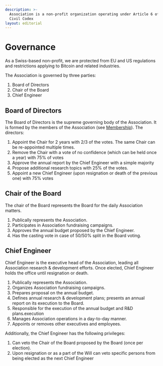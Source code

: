 ```yaml
---
description: >-
  Association is a non-profit organization operating under Article 6 of Swiss
  Civil Codex
layout: editorial
---
```


# Governance

As a Swiss-based non-profit, we are protected from EU and US regulations and restrictions applying to Bitcoin and related industries.

The Association is governed by three parties:

1. Board of Directors
2. Chair of the Board
3. Chief Engineer

## Board of Directors

The Board of Directors is the supreme governing body of the Association. It is formed by the members of the Association (see [Membership](membership.md)). The directors:

1. Appoint the Chair for 2 years with 2/3 of the votes. The same Chair can be re-appointed multiple times.
2. Remove the Chair with a vote of no confidence (which can be held once a year) with 75% of votes
3. Approve the annual report by the Chief Engineer with a simple majority
4. Propose additional research topics with 25% of the votes.
5. Appoint a new Chief Engineer (upon resignation or death of the previous one) with 75% votes

## Chair of the Board

The chair of the Board represents the Board for the daily Association matters.

1. Publically represents the Association.
2. Participates in Association fundraising campaigns.
3. Approves the annual budget proposed by the Chief Engineer.
4. Has the casting vote in case of 50/50% split in the Board voting.

## Chief Engineer

Chief Engineer is the executive head of the Association, leading all Association research & development efforts. Once elected, Chief Engineer holds the office until resignation or death.&#x20;

1. Publically represents the Association.
2. Organizes Association fundraising campaigns.
3. Prepares proposal on the annual budget.
4. Defines annual research & development plans; presents an annual report on its execution to the Board.
5. Responsible for the execution of the annual budget and R\&D plans.execution
6. Manages Association operations in a day-to-day manner.
7. Appoints or removes other executives and employees.

Additionally, the Chief Engineer has the following privileges:

1. Can veto the Chair of the Board proposed by the Board (once per election).
2. Upon resignation or as a part of the Will can veto specific persons from being elected as the next Chief Engineer
